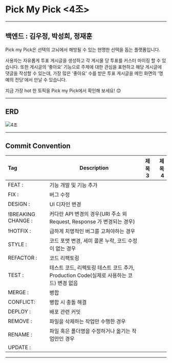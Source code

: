 # Pick My Pick <4조>

---
백엔드 : 김우정, 박성희, 정재훈
---

Pick my Pick은 선택의 고뇌에서 해방될 수 있는 현명한 선택을 돕는 플랫폼입니다.

사용자는 자유롭게 투표 게시글을 생성하고 각 게시물 당 투표를 커스터 마이징 할 수 있습니다.
또한 게시글의 ‘좋아요’ 기능으로 주제에 대한 관심을 표현하고  해당 게시글에  댓글을 작성할 수 있는데,  가장 많은 '좋아요' 수를 받은 투표 게시글을 메인 화면의 '명예의 전당'에서 만날 수 있습니다.

지금 가장 hot 한 토픽을 Pick my Pick에서 확인해 보세요! 😊

---

## ERD
![4조 ](https://github.com/hh99-ch4-team4/mini4_be/assets/122089506/6132984a-8308-45d2-b62f-f885ef33522c)

---
## Commit Convention
| Tag | Description | 제목3 | 제목4 |
| :---- | ------ | :----------: | --------------------: |
| FEAT : | 기능 개발 및 기능 추가 |
| FIX : | 버그 수정 |
| DESIGN : | UI 디자인 변경 |
| !BREAKING CHANGE : | 커다란 API 변경의 경우(URI 주소 외 Request, Response 가 변경되는 경우) |
| !HOTFIX : | 급하게 치명적인 버그를 고쳐야하는 경우 |
| STYLE : | 코드 포맷 변경, 세미 콜론 누락, 코드 수정이 없는 경우 |
| REFACTOR : | 코드 리팩토링 |
| TEST : | 테스트 코드, 리펙토링 테스트 코드 추가, Production Code(실제로 사용하는 코드) 변경 없음 |
| MERGE : | 병합 |
| CONFLICT: | 병합 시 충돌 해결 |
| DEPLOY : | 배포 관련 커밋 |
| REMOVE : | 파일을 삭제하는 작업만 수행한 경우 |
| RENAME : | 파일 혹은 폴더명을 수정하거나 옮기는 작업만인 경우 |
| UPDATE : |  |
---






